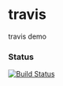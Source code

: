 # travis
travis demo

### Status
[![Build Status](https://travis-ci.org/abbazabacto/travis.svg?branch=vnext)](https://travis-ci.org/abbazabacto/travis.svg?branch=vnext)